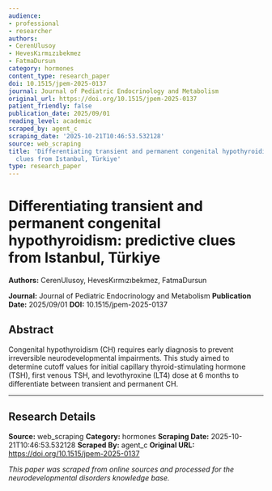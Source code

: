 ```yaml
---
audience:
- professional
- researcher
authors:
- CerenUlusoy
- HevesKırmızıbekmez
- FatmaDursun
category: hormones
content_type: research_paper
doi: 10.1515/jpem-2025-0137
journal: Journal of Pediatric Endocrinology and Metabolism
original_url: https://doi.org/10.1515/jpem-2025-0137
patient_friendly: false
publication_date: 2025/09/01
reading_level: academic
scraped_by: agent_c
scraping_date: '2025-10-21T10:46:53.532128'
source: web_scraping
title: 'Differentiating transient and permanent congenital hypothyroidism: predictive
  clues from Istanbul, Türkiye'
type: research_paper
---
```

# Differentiating transient and permanent congenital hypothyroidism: predictive clues from Istanbul, Türkiye

**Authors:** CerenUlusoy, HevesKırmızıbekmez, FatmaDursun

**Journal:** Journal of Pediatric Endocrinology and Metabolism
**Publication Date:** 2025/09/01
**DOI:** 10.1515/jpem-2025-0137

## Abstract

Congenital hypothyroidism (CH) requires early diagnosis to prevent irreversible neurodevelopmental impairments. This study aimed to determine cutoff values for initial capillary thyroid-stimulating hormone (TSH), first venous TSH, and levothyroxine (LT4) dose at 6 months to differentiate between transient and permanent CH.

---

## Research Details

**Source:** web_scraping
**Category:** hormones
**Scraping Date:** 2025-10-21T10:46:53.532128
**Scraped By:** agent_c
**Original URL:** https://doi.org/10.1515/jpem-2025-0137

*This paper was scraped from online sources and processed for the neurodevelopmental disorders knowledge base.*